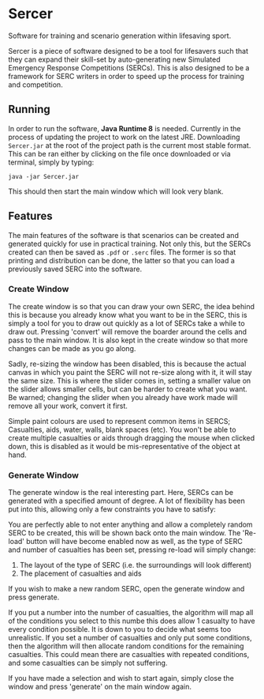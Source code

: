 # Sercer
Software for training and scenario generation within lifesaving sport.

Sercer is a piece of software designed to be a tool for lifesavers such that they can expand their skill-set by auto-generating
new Simulated Emergency Response Competitions (SERCs). This is also designed to be a framework for SERC writers in order to 
speed up the process for training and competition.

## Running
In order to run the software, **Java Runtime 8** is needed. Currently in the process of updating the project to work on the
latest JRE. Downloading `Sercer.jar` at the root of the project path is the current most stable format. This can be ran either
by clicking on the file once downloaded or via terminal, simply by typing:

`java -jar Sercer.jar`

This should then start the main window which will look very blank. 


## Features
The main features of the software is that scenarios can be created and generated quickly for use in practical training. Not 
only this, but the SERCs created can then be saved as `.pdf` or `.serc` files. The former is so that printing and distribution
can be done, the latter so that you can load a previously saved SERC into the software.

### Create Window
The create window is so that you can draw your own SERC, the idea behind this is because you already know what you
want to be in the SERC, this is simply a tool for you to draw out quickly as a lot of SERCs take a while to draw out.
Pressing 'convert' will remove the boarder around the cells and pass to the main window. It is also kept in the create
window so that more changes can be made as you go along.

Sadly, re-sizing the window has been disabled, this is because the actual canvas in which you paint the SERC will not
re-size along with it, it will stay the same size. This is where the slider comes in, setting a smaller value on the
slider allows smaller cells, but can be harder to create what you want. Be warned; changing the slider when you already
have work made will remove all your work, convert it first.

Simple paint colours are used to represent common items in SERCS; Casualties, aids, water, walls, blank spaces (etc).
You won't be able to create multiple casualties or aids through dragging the mouse when clicked down, this is disabled as
it would be mis-representative of the object at hand.


### Generate Window
The generate window is the real interesting part. Here, SERCs can be generated with a specified amount of degree.
A lot of flexibility has been put into this, allowing only a few constraints you have to satisfy:

You are perfectly able to not enter anything and allow a completely random SERC to be created, this will be shown
back onto the main window. The 'Re-load' button will have become enabled now as well, as the type of SERC and number
of casualties has been set, pressing re-load will simply change:

1. The layout of the type of SERC (i.e. the surroundings will look different)
2. The placement of casualties and aids

If you wish to make a new random SERC, open the generate window and press generate.

If you put a number into the number of casualties, the algorithm will map all of the conditions you select to this numbe
this does allow 1 casualty to have every condition possible. It is down to you to decide what seems too unrealistic.
If you set a number of casualties and only put some conditions, then the algorithm will then allocate random conditions
for the remaining casualties. This could mean there are casualties with repeated conditions, and some casualties can be
simply not suffering.

If you have made a selection and wish to start again, simply close the window and press 'generate' on the main window
again.



